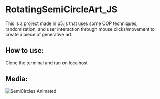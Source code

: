# RotatingSemiCircleArt_JS

This is a project made in p5.js that uses some OOP techniques, randomization, and user interaction through mouse clicks/movement to create a piece of generative art.

## How to use:

Clone the terminal and run on localhost

## Media:

![SemiCircles Animated](/Media/MediaDemo.gif)
